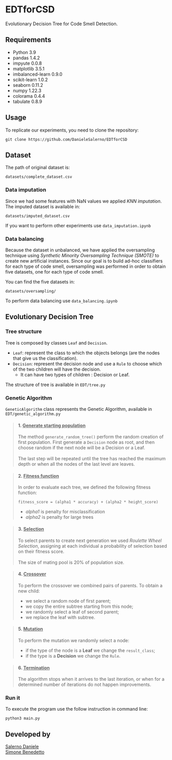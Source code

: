 # EDTforCSD
Evolutionary Decision Tree for Code Smell Detection.

## Requirements
* Python 3.9
* pandas 1.4.2
* impyute 0.0.8
* matplotlib 3.5.1
* imbalanced-learn 0.9.0
* scikit-learn 1.0.2
* seaborn 0.11.2
* numpy 1.22.3
* colorama 0.4.4
* tabulate 0.8.9

## Usage
To replicate our experiments, you need to clone the repository:
```
git clone https://github.com/DanieleSalerno/EDTforCSD
```

## Dataset
The path of original dataset is:
```
datasets/complete_dataset.csv
```

### Data imputation
Since we had some features with NaN values we applied *KNN imputation*. The imputed dataset is available in:
```
datasets/imputed_dataset.csv
```
If you want to perform other experiments use ``data_imputation.ipynb``


### Data balancing
Because the dataset in unbalanced, we have applied the oversampling technique using *Synthetic Minority Oversampling Technique (SMOTE)* to create new artificial instances.
Since our goal is to build ad-hoc classifiers for each type of code smell, oversampling was performed in order to obtain five datasets, one for each type of code smell.

You can find the five datasets in:
```
datasets/oversampling/
```
To perform data balancing use ``data_balancing.ipynb``

## Evolutionary Decision Tree

### Tree structure
Tree is composed by classes ``Leaf`` and ``Decision``.

 * ``Leaf``: represent the class to which the objects belongs (are the nodes that give us the classification).
 * ``Decision``: represent the decision node and use a ``Rule`` to choose which of the two children will have the decision.
   * It can have two types of children : Decision or Leaf.

The structure of tree is available in ``EDT/tree.py``



### Genetic Algorithm
``GeneticAlgorithm`` class represents the Genetic Algorithm, available in ``EDT/genetic_algorithm.py`` 

>#### 1. <u>Generate starting population</u>
>The method ``generate_random_tree()`` perform the random creation of first population. First generate a ``Decision`` node as root, and then choose random if the next node will be a Decision or a Leaf. <br><br>
>The last step will be repeated until the tree has reached the maximum depth or when all the nodes of the last level are leaves.


>#### 2. <u>Fitness function</u>
>In order to evaluate each tree, we defined the following fitness function:
>```
>fitness_score = (alpha1 * accuracy) + (alpha2 * height_score)
> ```
>* *alpha1* is penalty for misclassification
>* *alpha2* is penalty for large trees


>#### 3. <u>Selection</u>
> To select parents to create next generation we used *Roulette Wheel Selection*, assigning at each individual a probability of selection based on their fitness score. <br><br>
> The size of mating pool is 20% of population size.

>#### 4. <u>Crossover</u>
> To perform the crossover we combined pairs of parents.
> To obtain a new child:
>* we select a random node of first parent;
>* we copy the entire subtree starting from this node;
>* we randomly select a leaf of second parent;
>* we replace the leaf with subtree.

>#### 5. <u>Mutation</u>
> To perform the mutation we randomly select a node:
>* if the type of the node is a **Leaf** we change the ``result_class``;
>* if the type is a **Decision** we change the ``Rule``.


>#### 6. <u>Termination</u>
> The algorithm stops when it arrives to the last iteration, or when for a determined number of iterations do not happen improvements.


### Run it
To execute the program use the follow instruction in command line:
```
python3 main.py
```

## Developed by
[Salerno Daniele](https://github.com/DanieleSalerno) <br>
[Simone Benedetto](https://github.com/BenedettoSimone)
